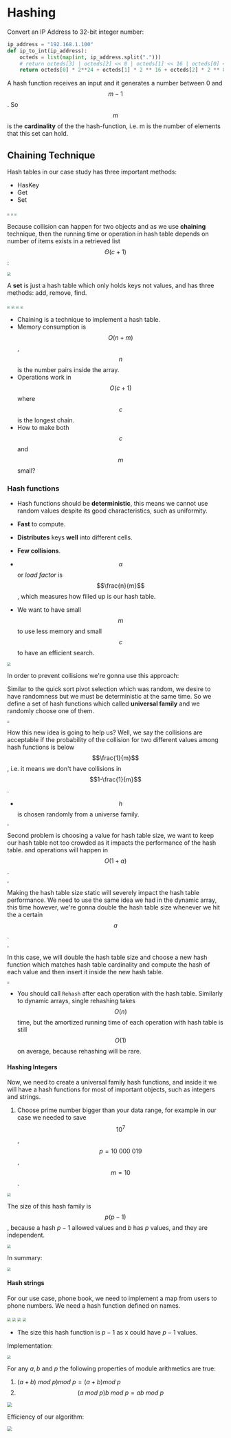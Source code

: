 # Hashing

Convert an IP Address to 32-bit integer number:

```python
ip_address = "192.168.1.100"
def ip_to_int(ip_address):
    octeds = list(map(int, ip_address.split(".")))
    # return octeds[3] | octeds[2] << 8 | octeds[1] << 16 | octeds[0] << 24
    return octeds[0] * 2**24 + octeds[1] * 2 ** 16 + octeds[2] * 2 ** 8 + octeds[3]
```

A hash function receives an input and it generates a number between 0 and $$m - 1$$. So $$m$$ is the **cardinality** of the the hash-function, i.e. m is the number of elements that this set can hold.

## Chaining Technique

Hash tables in our case study has three important methods:

* HasKey
* Get
* Set

<img src="assets/hash-tables-01.png" style="zoom:30%"/>

<img src="assets/hash-tables-02.png" style="zoom:30%"/>

<img src="assets/hash-tables-03.png" style="zoom:30%"/>

Because collision can happen for two objects and as we use **chaining** technique, then the running time or operation in hash table depends on number of items exists in a retrieved list $$\Theta(c + 1)$$:

<img src="assets/hash-tables-04.png" style="zoom:50%"/>

A **set** is just a hash table which only holds keys not values, and has three methods: add, remove, find.

<img src="assets/hash-tables-06.png" style="zoom:40%"/>

<img src="assets/hash-tables-07.png" style="zoom:40%"/>

<img src="assets/hash-tables-08.png" style="zoom:40%"/>

<img src="assets/hash-tables-09.png" style="zoom:40%"/>

* Chaining is a technique to implement a hash table.
* Memory consumption is $$O(n + m)$$, $$n$$ is the number pairs inside the array.
* Operations work in $$O(c + 1)$$ where $$c$$ is the longest chain.
* How to make both $$c$$ and $$m$$ small?

### Hash functions

* Hash functions should be **deterministic**, this means we cannot use random values despite its good characteristics, such as uniformity.
* **Fast** to compute.
* **Distributes** keys **well** into different cells.
* **Few collisions**.

* $$\alpha$$ or *load factor* is $$\frac{n}{m}$$, which measures how filled up is our hash table.

* We want to have small $$m$$ to use less memory and small $$c$$ to have an efficient search.

<img src="assets/hash-functions-01.png" style="zoom:50%"/>

In order to prevent collisions we're gonna use this approach:

Similar to the quick sort pivot selection which was random, we desire to have randomness but we must be deterministic at the same time. So we define a set of hash functions which called **universal family** and we randomly choose one of them.

<img src="assets/hash-functions-02.png" style="zoom:30%"/>

How this new idea is going to help us? Well, we say the collisions are acceptable if the probability of the collision for two different values among hash functions  is below $$\frac{1}{m}$$, i.e. it means we don't have collisions in $$1-\frac{1}{m}$$.

* $$h$$ is chosen randomly from a universe family.

<img src="assets/hash-functions-03.png" style="zoom:25%"/>

Second problem is choosing a value for hash table size, we want to keep our hash table not too crowded as it impacts the performance of the hash table. and operations will happen in $$O(1 + a)$$.

<img src="assets/hash-functions-04.png" style="zoom:25%"/>

Making the hash table size static will severely impact the hash table performance. We need to use the same idea we had in the dynamic array, this time however, we're gonna double the hash table size whenever we hit the a certain $$a$$.

<img src="assets/hash-functions-05.png" style="zoom:25%"/>

In this case, we will double the hash table size and choose a new hash function which matches hash table cardinality and compute the hash of each value and then insert it inside the new hash table.

<img src="assets/hash-functions-06.png" style="zoom:30%"/>

* You should call `Rehash` after each operation with the hash table. Similarly to dynamic arrays, single rehashing takes $$O(n)$$ time, but the amortized running time of each operation with hash table is still $$O(1)$$ on average, because rehashing will be rare.

#### Hashing Integers

Now, we need to create a universal family hash functions, and inside it we will have a hash functions for most of important objects, such as integers and strings.

1. Choose prime number bigger than your data range, for example in our case we needed to save $$10^7$$, $$p=10\ 000\ 019 $$, $$m=10$$.

<img src="assets/hash-functions-08.png" style="zoom:50%"/>

The size of this hash family is $$p(p-1)$$, because a hash $p-1$ allowed values and $b$ has $p$ values, and they are independent.

<img src="assets/hash-functions-09.png" style="zoom:50%"/>

In summary:

<img src="assets/hash-functions-10.png" style="zoom:50%"/>

#### Hash strings

For our use case, phone book, we need to implement a map from users to phone numbers. We need a hash function defined on names.

<img src="assets/hash-functions-11.png" style="zoom:50%"/>

<img src="assets/hash-functions-12.png" style="zoom:50%"/>

<img src="assets/hash-functions-13.png" style="zoom:50%"/>

<img src="assets/hash-functions-14.png" style="zoom:50%"/>

* The size this hash function is $p-1$ as x could have $p-1$ values.

Implementation:

<img src="assets/hash-functions-15.png" style="zoom:50%"/>

For any $a,b$ and $p$ the following properties of module arithmetics are true:

1. $(a + b)\ mod\ p) mod\ p = (a + b) mod\ p$
2. $$(a\ mod\ p) b\ mod\ p = ab\ mod\ p$$

<img src="assets/hash-functions-16.png" style="zoom:70%"/>

Efficiency of our algorithm:

<img src="assets/hash-functions-17.png" style="zoom:70%"/>